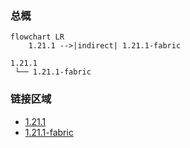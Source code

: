 ### 总概

```mermaid
flowchart LR
    1.21.1 -->|indirect| 1.21.1-fabric
```

```
1.21.1
 └── 1.21.1-fabric
```

### 链接区域

- [1.21.1](/projects/1.21/assets/modrinth-operation-starcleave/operation_starcleave)
- [1.21.1-fabric](/projects/1.21-fabric/assets/modrinth-operation-starcleave/operation_starcleave)